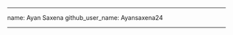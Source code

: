 <!-- Challenge 8 -->
---
name: Ayan Saxena
github_user_name: Ayansaxena24
<!-- Writing this comment for Challenge 9 -->
---